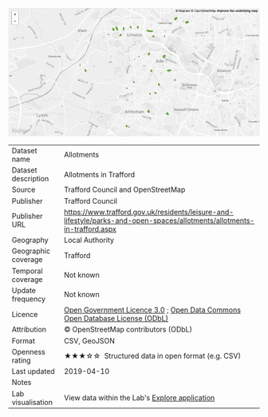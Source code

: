 <a href="trafford_allotments.geojson"><img src="thumbnail.png" alt="Allotments" width="600"/></a>
<table>
<tr>
	<td>Dataset name</td>
	<td>Allotments</td>
</tr>
<tr>
	<td>Dataset description</td>
	<td>Allotments in Trafford</td>
</tr>
<tr>
	<td>Source</td>
	<td>Trafford Council and OpenStreetMap</td>
</tr>
<tr>
	<td>Publisher</td>
	<td>Trafford Council</td>
</tr>
<tr>
	<td>Publisher URL</td>
	<td><a href="https://www.trafford.gov.uk/residents/leisure-and-lifestyle/parks-and-open-spaces/allotments/allotments-in-trafford.aspx">https://www.trafford.gov.uk/residents/leisure-and-lifestyle/parks-and-open-spaces/allotments/allotments-in-trafford.aspx</a></td>
</tr>
<tr>
	<td>Geography</td>
	<td>Local Authority</td>
</tr>
<tr>
	<td>Geographic coverage</td>
	<td>Trafford</td>
</tr>
<tr>
	<td>Temporal coverage</td>
	<td>Not known</td>
</tr>
<tr>
	<td>Update frequency</td>
	<td>Not known</td>
</tr>
<tr>
	<td>Licence</td>
	<td><a href="http://www.nationalarchives.gov.uk/doc/open-government-licence/version/3/">Open Government Licence 3.0</a> ; <a href="https://www.openstreetmap.org/copyright">Open Data Commons Open Database License (ODbL)</a></td>
</tr>
<tr>
	<td>Attribution</td>
	<td>© OpenStreetMap contributors (ODbL)</td>
</tr>
<tr>
	<td>Format</td>
	<td>CSV, GeoJSON</td>
</tr>
<tr>
	<td>Openness rating</td>
	<td>&#9733&#9733&#9733&#9734&#9734&nbsp; Structured data in open format (e.g. CSV)</td>
</tr>
<tr>
	<td>Last updated</td>
	<td>2019-04-10</td>
</tr>
<tr>
	<td>Notes</td>
	<td></td>
</tr>
<tr>
	<td>Lab visualisation</td>
	<td>View data within the Lab's <a href="https://www.trafforddatalab.io/explore/#dataset=allotments">Explore application</a></td>
</tr>
</table>
